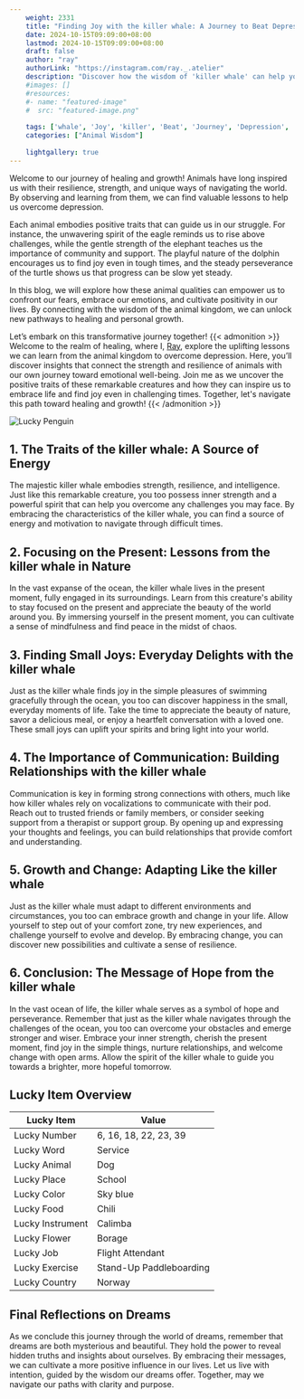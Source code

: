 ```yaml
---
    weight: 2331
    title: "Finding Joy with the killer whale: A Journey to Beat Depression"  # Assuming 'title' column exists
    date: 2024-10-15T09:09:00+08:00
    lastmod: 2024-10-15T09:09:00+08:00
    draft: false
    author: "ray"
    authorLink: "https://instagram.com/ray._.atelier"
    description: "Discover how the wisdom of 'killer whale' can help you overcome depression and find joy in your life journey."
    #images: []
    #resources:
    #- name: "featured-image"
    #  src: "featured-image.png"
    
    tags: ['whale', 'Joy', 'killer', 'Beat', 'Journey', 'Depression', 'Finding']
    categories: ["Animal Wisdom"]
    
    lightgallery: true
---
```

    
Welcome to our journey of healing and growth! Animals have long inspired us with their resilience, strength, and unique ways of navigating the world. By observing and learning from them, we can find valuable lessons to help us overcome depression.

Each animal embodies positive traits that can guide us in our struggle. For instance, the unwavering spirit of the eagle reminds us to rise above challenges, while the gentle strength of the elephant teaches us the importance of community and support. The playful nature of the dolphin encourages us to find joy even in tough times, and the steady perseverance of the turtle shows us that progress can be slow yet steady.

In this blog, we will explore how these animal qualities can empower us to confront our fears, embrace our emotions, and cultivate positivity in our lives. By connecting with the wisdom of the animal kingdom, we can unlock new pathways to healing and personal growth.

Let’s embark on this transformative journey together!
{{< admonition >}}
Welcome to the realm of healing, where I, [Ray](https://instagram.com/ray._.atelier), explore the uplifting lessons we can learn from the animal kingdom to overcome depression. Here, you’ll discover insights that connect the strength and resilience of animals with our own journey toward emotional well-being. Join me as we uncover the positive traits of these remarkable creatures and how they can inspire us to embrace life and find joy even in challenging times. Together, let's navigate this path toward healing and growth!
{{< /admonition >}}

![Lucky Penguin](https://cdn.pixabay.com/photo/2024/09/07/02/34/penguins-9028827_1280.jpg "Lucky Penguin")

## 1. The Traits of the killer whale: A Source of Energy
The majestic killer whale embodies strength, resilience, and intelligence. Just like this remarkable creature, you too possess inner strength and a powerful spirit that can help you overcome any challenges you may face. By embracing the characteristics of the killer whale, you can find a source of energy and motivation to navigate through difficult times.

## 2. Focusing on the Present: Lessons from the killer whale in Nature
In the vast expanse of the ocean, the killer whale lives in the present moment, fully engaged in its surroundings. Learn from this creature's ability to stay focused on the present and appreciate the beauty of the world around you. By immersing yourself in the present moment, you can cultivate a sense of mindfulness and find peace in the midst of chaos.

## 3. Finding Small Joys: Everyday Delights with the killer whale
Just as the killer whale finds joy in the simple pleasures of swimming gracefully through the ocean, you too can discover happiness in the small, everyday moments of life. Take the time to appreciate the beauty of nature, savor a delicious meal, or enjoy a heartfelt conversation with a loved one. These small joys can uplift your spirits and bring light into your world.

## 4. The Importance of Communication: Building Relationships with the killer whale
Communication is key in forming strong connections with others, much like how killer whales rely on vocalizations to communicate with their pod. Reach out to trusted friends or family members, or consider seeking support from a therapist or support group. By opening up and expressing your thoughts and feelings, you can build relationships that provide comfort and understanding.

## 5. Growth and Change: Adapting Like the killer whale
Just as the killer whale must adapt to different environments and circumstances, you too can embrace growth and change in your life. Allow yourself to step out of your comfort zone, try new experiences, and challenge yourself to evolve and develop. By embracing change, you can discover new possibilities and cultivate a sense of resilience.

## 6. Conclusion: The Message of Hope from the killer whale
In the vast ocean of life, the killer whale serves as a symbol of hope and perseverance. Remember that just as the killer whale navigates through the challenges of the ocean, you too can overcome your obstacles and emerge stronger and wiser. Embrace your inner strength, cherish the present moment, find joy in the simple things, nurture relationships, and welcome change with open arms. Allow the spirit of the killer whale to guide you towards a brighter, more hopeful tomorrow.


## Lucky Item Overview
| Lucky Item          | Value              |
|---------------|--------------------|
| Lucky Number        | 6, 16, 18, 22, 23, 39  |
| Lucky Word          | Service |
| Lucky Animal        | Dog |
| Lucky Place         | School     |
| Lucky Color         | Sky blue     |
| Lucky Food          | Chili      |
| Lucky Instrument    | Calimba |
| Lucky Flower        | Borage    |
| Lucky Job           | Flight Attendant       |
| Lucky Exercise      | Stand-Up Paddleboarding  |
| Lucky Country       | Norway    |


##  Final Reflections on Dreams

As we conclude this journey through the world of dreams, remember that dreams are both mysterious and beautiful. They hold the power to reveal hidden truths and insights about ourselves. By embracing their messages, we can cultivate a more positive influence in our lives. Let us live with intention, guided by the wisdom our dreams offer. Together, may we navigate our paths with clarity and purpose.
